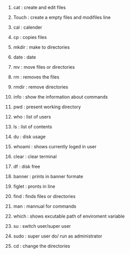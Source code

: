 1. cat : create and edit files 

2. Touch : create a empty files and modifiles line 

3. cal : calender 

4. cp : copies files 

5. mkdir : make to directories

6. date : date 

7. mv : move files or directories

8. rm : removes the files 

9. rmdir : remove directories 

10. info : show the information about commands

11. pwd : present working directory 

12. who : list of users 

13. ls : list of contents

14. du : disk usage

15. whoami : shows currently loged in user 

16. clear : clear terminal 

17. df : disk free 

18. banner : prints in banner formate

19. figlet : pronts in line

20. find : finds files or directories 

21. man : mannual for commands

22. which : shows excutable path of enviroment variable

23. su : switch user/super user

24. sudo : super user do/ run as administrator 

25. cd : change the directories

